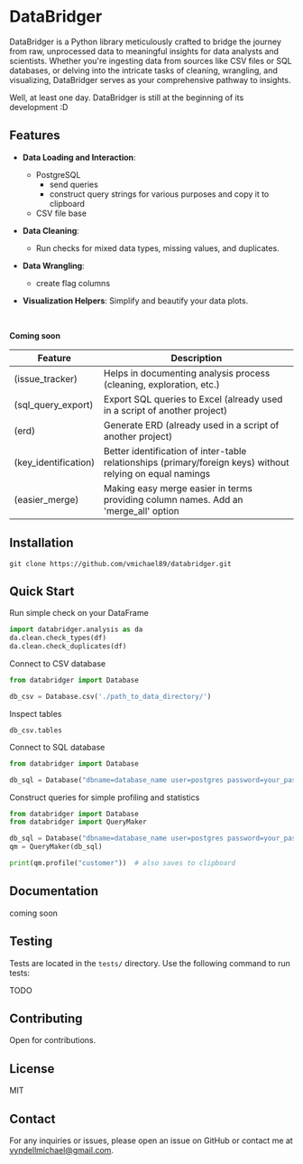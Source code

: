 # DataBridger

DataBridger is a Python library meticulously crafted to bridge the journey from raw, unprocessed data to meaningful 
insights for data analysts and scientists. Whether you're ingesting data from sources like CSV files or SQL databases, 
or delving into the intricate tasks of cleaning, wrangling, and visualizing, DataBridger serves as your comprehensive 
pathway to insights.

Well, at least one day. DataBridger is still at the beginning of its development :D

## Features

- **Data Loading and Interaction**: 
  - PostgreSQL
    - send queries
    - construct query strings for various purposes and copy it to clipboard
  - CSV file base
  

- **Data Cleaning**: 
  - Run checks for mixed data types, missing values, and duplicates.
  

- **Data Wrangling**: 
  - create flag columns
  

- **Visualization Helpers**: Simplify and beautify your data plots.

<br>

**Coming soon**

| Feature              | Description                                                                                                |
|----------------------|------------------------------------------------------------------------------------------------------------|
| (issue_tracker)      | Helps in documenting analysis process (cleaning, exploration, etc.)                                        |
| (sql_query_export)   | Export SQL queries to Excel (already used in a script of another project)                                  |
| (erd)                | Generate ERD (already used in a script of another project)                                                 |
| (key_identification) | Better identification of inter-table relationships (primary/foreign keys) without relying on equal namings |
| (easier_merge)       | Making easy merge easier in terms providing column names. Add an 'merge_all' option                        |

## Installation

`git clone https://github.com/vmichael89/databridger.git`


## Quick Start

Run simple check on your DataFrame
```python
import databridger.analysis as da
da.clean.check_types(df)
da.clean.check_duplicates(df)
```

Connect to CSV database
```python
from databridger import Database

db_csv = Database.csv('./path_to_data_directory/')
```

Inspect tables

```db_csv.tables```

Connect to SQL database
```python
from databridger import Database

db_sql = Database("dbname=database_name user=postgres password=your_password host=localhost port=5432", "postgres")
```
Construct queries for simple profiling and statistics

```python
from databridger import Database
from databridger import QueryMaker

db_sql = Database("dbname=database_name user=postgres password=your_password host=localhost port=5432", "postgres")
qm = QueryMaker(db_sql)

print(qm.profile("customer"))  # also saves to clipboard

```
## Documentation

coming soon

## Testing

Tests are located in the `tests/` directory. Use the following command to run tests:

TODO

## Contributing

Open for contributions.

## License

MIT

## Contact

For any inquiries or issues, please open an issue on GitHub or contact me at [vyndellmichael@gmail.com](mailto:vyndellmichael@gmail.com).

